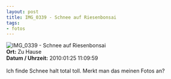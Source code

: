 ```yaml
--- 
layout: post
title: IMG_0339 - Schnee auf Riesenbonsai
tags: 
- fotos
---
```

<img src="http://blog.fabianonline.de/wp-content/main/2010_07/IMG_0339.jpg" alt="IMG_0339 - Schnee auf Riesenbonsai" class="aligncenter" /><br />
<strong>Ort:</strong> Zu Hause<br />
<strong>Datum / Uhrzeit:</strong> 2010:01:25 11:09:59<br />
<br />
Ich finde Schnee halt total toll. Merkt man das meinen Fotos an?
